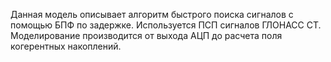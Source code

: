 Данная модель описывает алгоритм быстрого поиска сигналов с помощью БПФ по задержке. Используется ПСП сигналов ГЛОНАСС СТ. Моделирование производится от выхода АЦП до расчета поля когерентных накоплений.